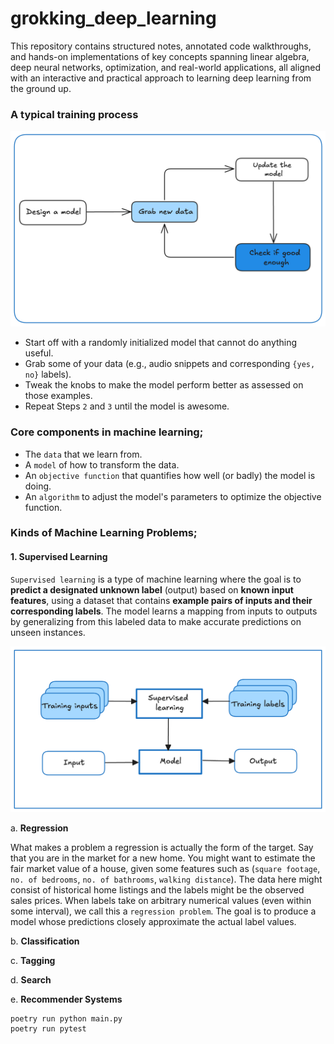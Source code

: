 # grokking_deep_learning
This repository contains structured notes, annotated code walkthroughs, and hands-on implementations of key concepts spanning linear algebra, deep neural networks, optimization, and real-world applications, all aligned with an interactive and practical approach to learning deep learning from the ground up.


### A typical training process

![My Image](assests/training-process.png)


- Start off with a randomly initialized model that cannot do anything useful.
- Grab some of your data (e.g., audio snippets and corresponding `{yes, no}` labels).
- Tweak the knobs to make the model perform better as assessed on those examples.
- Repeat Steps `2` and `3` until the model is awesome.



### Core components in machine learning;
- The `data` that we learn from.
- A `model` of how to transform the data.
- An `objective function` that quantifies how well (or badly) the model is doing.
- An `algorithm` to adjust the model's parameters to optimize the objective function.


### Kinds of Machine Learning Problems;

#### 1. **Supervised Learning**
`Supervised learning` is a type of machine learning where the goal is to **predict a designated 
unknown label** (output) based on **known input features**, using a dataset that contains 
**example pairs of inputs and their corresponding labels**. The model learns a mapping from 
inputs to outputs by generalizing from this labeled data to make accurate predictions on unseen instances.


![My Image](assests/supervised-learning.png)



a. **Regression**

What makes a problem a regression is actually the form of the target. Say that you are in the market 
for a new home. You might want to estimate the fair market value of a house, given some features 
such as (`square footage`, `no. of bedrooms`, `no. of bathrooms`, `walking distance`). 
The data here might consist of historical home listings and the labels might be the 
observed sales prices. When labels take on arbitrary numerical values (even within some interval),
we call this a `regression problem`. The goal is to produce a model whose predictions closely 
approximate the actual label values.




b. **Classification**




c. **Tagging**




d. **Search**





e. **Recommender Systems**




```
poetry run python main.py
poetry run pytest
```